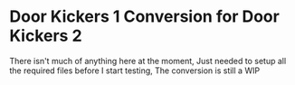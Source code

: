 # Door Kickers 1 Conversion for Door Kickers 2

There isn't much of anything here at the moment, Just needed to setup all the required files before I start testing,
The conversion is still a WIP
